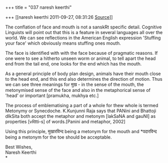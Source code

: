 +++
title = "037 naresh keerthi"

+++
[[naresh keerthi	2011-09-27, 08:31:26 [Source](https://groups.google.com/g/samskrita/c/4iauhWc1SZE)]]



  
  
The conflation of face and mouth is not a sanskRt specific detail. Cognitive Linguists will point out that this is a feature in several languages all over the world. We can see reflections in the American English expression 'Stuffing your face' which obviously means stuffing ones mouth.  
  
The face is identified with with the face because of pragmatic reasons. If one were to see a hitherto unseen worm or animal, to tell apart the head end from the tail end, one looks for the end which has the mouth.  
  
As a general principle of body plan design, animals have their mouth close to the head end, and this end also determines the direction of motion. Thus we can see three meanings for मुख - in the sense of the mouth, the metonymised sense of the face and also in the metaphorical sense of 'head' or important \[pramukha, mukhya etc.\]  
  
The process of emblematising a part of a whole for thew whole is termed Metonymy or Synecdoche. K.Kunjunni Raja says that PANini and Bhattoji dIkSita both accept the metaphor and metonym \[lakSaNA and gauNI\] as properties \[vRtti-s\] of words.\[Panini and metaphor, 2002\]  
  
Using this principle, मुखारविन्द being a metonym for the mouth and
*पदारविन्द being a metonym for the toe should be acceptable.  
  
Best Wishes,  
Naresh Keerthi  
*

